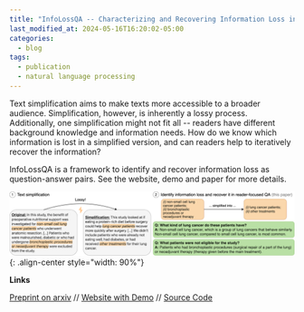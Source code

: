 ```yaml
---
title: "InfoLossQA -- Characterizing and Recovering Information Loss in Text Simplification (ACL'24)"
last_modified_at: 2024-05-16T16:20:02-05:00
categories:
  - blog
tags:
  - publication
  - natural language processing
---
```


Text simplification aims to make texts more accessible to a broader audience. Simplification, however, is inherently a lossy process. Additionally, one simplification might not fit all -- readers have different background knowledge and information needs. 
How do we know which information is lost in a simplified version, and can readers help to iteratively recover the information?

InfoLossQA is a framework to identify and recover information loss as question-answer pairs.
See the website, demo and paper for more details.

![image-center](/assets/images/posts/Trienes2024_acl_infolossqa.png){: .align-center style="width: 90%"}

**Links**

[Preprint on arxiv](https://arxiv.org/abs/2401.16475)  // 
[Website with Demo](https://jantrienes.github.io/ts-info-loss/) //
[Source Code](https://github.com/jantrienes/InfoLossQA/)


